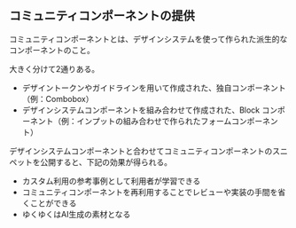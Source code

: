 ## コミュニティコンポーネントの提供

コミュニティコンポーネントとは、デザインシステムを使って作られた派生的なコンポーネントのこと。

大きく分けて2通りある。

- デザイントークンやガイドラインを用いて作成された、独自コンポーネント（例：Combobox）
- デザインシステムコンポーネントを組み合わせて作成された、Block コンポーネント（例：インプットの組み合わせで作られたフォームコンポーネント）

デザインシステムコンポーネントと合わせてコミュニティコンポーネントのスニペットを公開すると、下記の効果が得られる。

- カスタム利用の参考事例として利用者が学習できる
- コミュニティコンポーネントを再利用することでレビューや実装の手間を省くことができる
- ゆくゆくはAI生成の素材となる